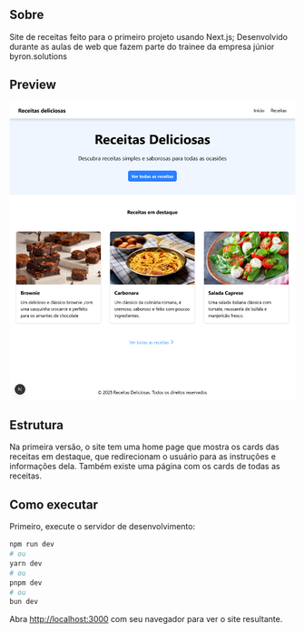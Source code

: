 ## Sobre

Site de receitas feito para o primeiro projeto usando Next.js;
Desenvolvido durante as aulas de web que fazem parte do trainee da empresa júnior byron.solutions

## Preview

![Preview da Home Page](public/preview/preview-2.png)

## Estrutura

Na primeira versão, o site tem uma home page que mostra os cards das receitas em destaque, que redirecionam o usuário para as instruções e informações dela. Também existe uma página com os cards de todas as receitas.

## Como executar

Primeiro, execute o servidor de desenvolvimento:

```bash
npm run dev
# ou
yarn dev
# ou
pnpm dev
# ou
bun dev
```

Abra [http://localhost:3000](http://localhost:3000) com seu navegador para ver o site resultante.
